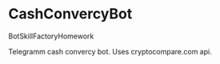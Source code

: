 # CashConvercyBot
BotSkillFactoryHomework


Telegramm cash convercy bot.
Uses cryptocompare.com api.
